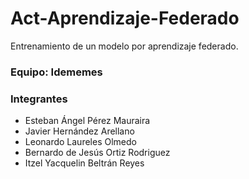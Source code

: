 # Act-Aprendizaje-Federado

Entrenamiento de un modelo por aprendizaje federado.

### Equipo: Idememes

### Integrantes
* Esteban Ángel Pérez Mauraira
* Javier Hernández Arellano
* Leonardo Laureles Olmedo
* Bernardo de Jesús Ortiz Rodriguez
* Itzel Yacquelin Beltrán Reyes
